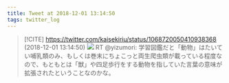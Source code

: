 ```yaml
---
title: Tweet at 2018-12-01 13:14:50
tags: twitter_log
---
```


> [!CITE] https://twitter.com/kaisekiriu/status/1068720050410938368 (2018-12-01 13:14:50)
> ![](https://twitter.com/kaisekiriu/status/1068720050410938368)
> RT @yizumori: 学習図鑑だと「動物」はたいてい哺乳類のみ、もしくは巻末にちょこっと両生爬虫類が載っている程度なので、もともとは「獣」や四足歩行をする動物を指していた言葉の意味が拡張されたということなのかな。
